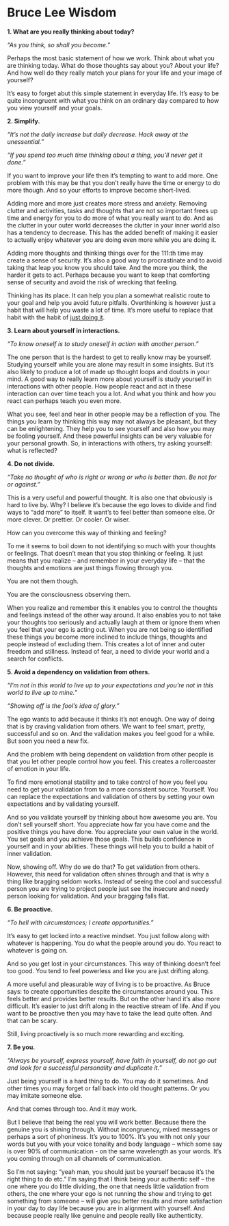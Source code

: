 # Bruce Lee Wisdom

**1. What are you really thinking about today?**

_“As you think, so shall you become.”_

Perhaps the most basic statement of how we work. Think about what you are thinking today. What do those thoughts say about you? About your life? And how well do they really match your plans for your life and your image of yourself?

It’s easy to forget abut this simple statement in everyday life. It’s easy to be quite incongruent with what you think on an ordinary day compared to how you view yourself and your goals.

**2. Simplify.**

_“It’s not the daily increase but daily decrease. Hack away at the unessential.”_

_“If you spend too much time thinking about a thing, you’ll never get it done.”_

If you want to improve your life then it’s tempting to want to add more. One problem with this may be that you don’t really have the time or energy to do more though. And so your efforts to improve become short-lived.

Adding more and more just creates more stress and anxiety. Removing clutter and activities, tasks and thoughts that are not so important frees up time and energy for you to do more of what you really want to do. And as the clutter in your outer world decreases the clutter in your inner world also has a tendency to decrease. This has the added benefit of making it easier to actually enjoy whatever you are doing even more while you are doing it.

Adding more thoughts and thinking things over for the 111:th time may create a sense of security. It’s also a good way to procrastinate and to avoid taking that leap you know you should take. And the more you think, the harder it gets to act. Perhaps because you want to keep that comforting sense of security and avoid the risk of wrecking that feeling.

Thinking has its place. It can help you plan a somewhat realistic route to your goal and help you avoid future pitfalls. Overthinking is however just a habit that will help you waste a lot of time. It’s more useful to replace that habit with the habit of [just doing it](https://href.li/?http://www.positivityblog.com/index.php/2007/10/02/just-do-it/).

**3. Learn about yourself in interactions.**

_“To know oneself is to study oneself in action with another person.”_

The one person that is the hardest to get to really know may be yourself. Studying yourself while you are alone may result in some insights. But it’s also likely to produce a lot of made up thought loops and doubts in your mind. A good way to really learn more about yourself is study yourself in interactions with other people. How people react and act in these interaction can over time teach you a lot. And what you think and how you react can perhaps teach you even more.

What you see, feel and hear in other people may be a reflection of you. The things you learn by thinking this way may not always be pleasant, but they can be enlightening. They help you to see yourself and also how you may be fooling yourself. And these powerful insights can be very valuable for your personal growth. So, in interactions with others, try asking yourself: what is reflected?

**4. Do not divide.**

_“Take no thought of who is right or wrong or who is better than. Be not for or against.”_

This is a very useful and powerful thought. It is also one that obviously is hard to live by. Why? I believe it’s because the ego loves to divide and find ways to “add more” to itself. It want’s to feel better than someone else. Or more clever. Or prettier. Or cooler. Or wiser.

How can you overcome this way of thinking and feeling?

To me it seems to boil down to not identifying so much with your thoughts or feelings. That doesn’t mean that you stop thinking or feeling. It just means that you realize – and remember in your everyday life – that the thoughts and emotions are just things flowing through you.

You are not them though.

You are the consciousness observing them.

When you realize and remember this it enables you to control the thoughts and feelings instead of the other way around. It also enables you to not take your thoughts too seriously and actually laugh at them or ignore them when you feel that your ego is acting out. When you are not being so identified these things you become more inclined to include things, thoughts and people instead of excluding them. This creates a lot of inner and outer freedom and stillness. Instead of fear, a need to divide your world and a search for conflicts.

**5. Avoid a dependency on validation from others.**

_“I’m not in this world to live up to your expectations and you’re not in this world to live up to mine.”_

_“Showing off is the fool’s idea of glory.”_

The ego wants to add because it thinks it’s not enough. One way of doing that is by craving validation from others. We want to feel smart, pretty, successful and so on. And the validation makes you feel good for a while. But soon you need a new fix.

And the problem with being dependent on validation from other people is that you let other people control how you feel. This creates a rollercoaster of emotion in your life.

To find more emotional stability and to take control of how you feel you need to get your validation from to a more consistent source. Yourself. You can replace the expectations and validation of others by setting your own expectations and by validating yourself.

And so you validate yourself by thinking about how awesome you are. You don’t sell yourself short. You appreciate how far you have come and the positive things you have done. You appreciate your own value in the world. You set goals and you achieve those goals. This builds confidence in yourself and in your abilities. These things will help you to build a habit of inner validation.

Now, showing off. Why do we do that? To get validation from others. However, this need for validation often shines through and that is why a thing like bragging seldom works. Instead of seeing the cool and successful person you are trying to project people just see the insecure and needy person looking for validation. And your bragging falls flat.

**6. Be proactive.**

_“To hell with circumstances; I create opportunities.”_

It’s easy to get locked into a reactive mindset. You just follow along with whatever is happening. You do what the people around you do. You react to whatever is going on.

And so you get lost in your circumstances. This way of thinking doesn’t feel too good. You tend to feel powerless and like you are just drifting along.

A more useful and pleasurable way of living is to be proactive. As Bruce says: to create opportunities despite the circumstances around you. This feels better and provides better results. But on the other hand it’s also more difficult. It’s easier to just drift along in the reactive stream of life. And if you want to be proactive then you may have to take the lead quite often. And that can be scary.

Still, living proactively is so much more rewarding and exciting.

**7. Be you.**

_“Always be yourself, express yourself, have faith in yourself, do not go out and look for a successful personality and duplicate it.”_

Just being yourself is a hard thing to do. You may do it sometimes. And other times you may forget or fall back into old thought patterns. Or you may imitate someone else.

And that comes through too. And it may work.

But I believe that being the real you will work better. Because there the genuine you is shining through. Without incongruency, mixed messages or perhaps a sort of phoniness. It’s you to 100%. It’s you with not only your words but you with your voice tonality and body language – which some say is over 90% of communication - on the same wavelength as your words. It’s you coming through on all channels of communication.

So I’m not saying: “yeah man, you should just be yourself because it’s the right thing to do etc.” I’m saying that I think being your authentic self – the one where you do little dividing, the one that needs little validation from others, the one where your ego is not running the show and trying to get something from someone – will give you better results and more satisfaction in your day to day life because you are in alignment with yourself. And because people really like genuine and people really like authenticity.

[](https://www.tumblr.com/reblog/mpazaryna/87653790/5zEhxxD7)

[](https://www.tumblr.com/edit/mpazaryna/87653790)